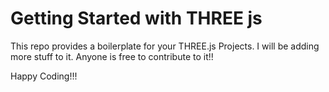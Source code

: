 # Getting Started with THREE js

This repo provides a boilerplate for your THREE.js Projects. I will be adding more stuff to it. Anyone is free to contribute to it!!

Happy Coding!!!



